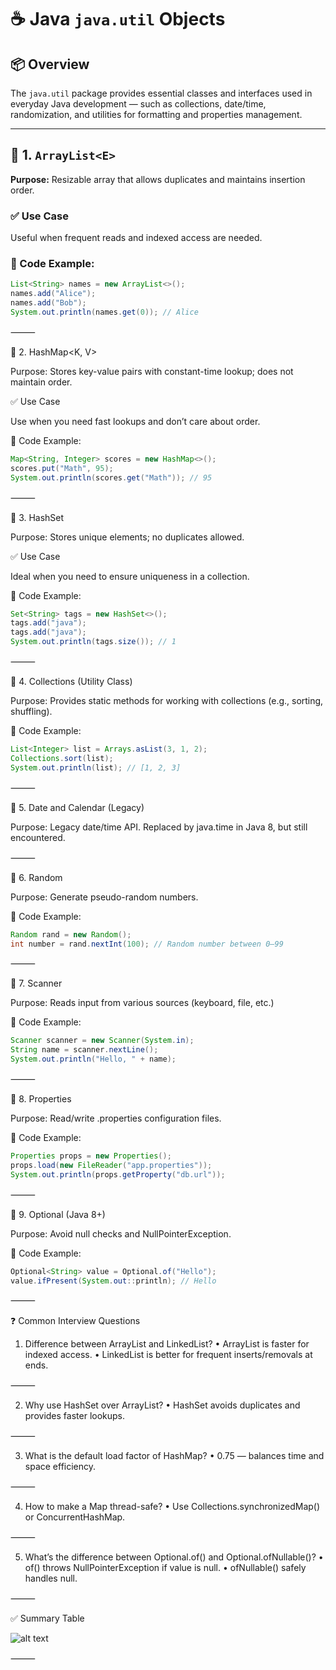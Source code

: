 # ☕ Java `java.util` Objects

## 📦 Overview

The `java.util` package provides essential classes and interfaces used in everyday Java development — such as collections, date/time, randomization, and utilities for formatting and properties management.

---

## 🧩 1. `ArrayList<E>`

**Purpose:** Resizable array that allows duplicates and maintains insertion order.

### ✅ Use Case
Useful when frequent reads and indexed access are needed.

### 🔹 Code Example:
```java
List<String> names = new ArrayList<>();
names.add("Alice");
names.add("Bob");
System.out.println(names.get(0)); // Alice
```

⸻

🧩 2. HashMap<K, V>

Purpose: Stores key-value pairs with constant-time lookup; does not maintain order.

✅ Use Case

Use when you need fast lookups and don’t care about order.

🔹 Code Example:

```java
Map<String, Integer> scores = new HashMap<>();
scores.put("Math", 95);
System.out.println(scores.get("Math")); // 95
```

⸻

🧩 3. HashSet<E>

Purpose: Stores unique elements; no duplicates allowed.

✅ Use Case

Ideal when you need to ensure uniqueness in a collection.

🔹 Code Example:
```java
Set<String> tags = new HashSet<>();
tags.add("java");
tags.add("java");
System.out.println(tags.size()); // 1
```

⸻

🧩 4. Collections (Utility Class)

Purpose: Provides static methods for working with collections (e.g., sorting, shuffling).

🔹 Code Example:
```java
List<Integer> list = Arrays.asList(3, 1, 2);
Collections.sort(list);
System.out.println(list); // [1, 2, 3]
```

⸻

🧩 5. Date and Calendar (Legacy)

Purpose: Legacy date/time API. Replaced by java.time in Java 8, but still encountered.

⸻

🧩 6. Random

Purpose: Generate pseudo-random numbers.

🔹 Code Example:
```java
Random rand = new Random();
int number = rand.nextInt(100); // Random number between 0–99
```

⸻

🧩 7. Scanner

Purpose: Reads input from various sources (keyboard, file, etc.)

🔹 Code Example:
```java
Scanner scanner = new Scanner(System.in);
String name = scanner.nextLine();
System.out.println("Hello, " + name);
```

⸻

🧩 8. Properties

Purpose: Read/write .properties configuration files.

🔹 Code Example:
```java
Properties props = new Properties();
props.load(new FileReader("app.properties"));
System.out.println(props.getProperty("db.url"));
```

⸻

🧩 9. Optional<T> (Java 8+)

Purpose: Avoid null checks and NullPointerException.

🔹 Code Example:
```java
Optional<String> value = Optional.of("Hello");
value.ifPresent(System.out::println); // Hello
```

⸻

❓ Common Interview Questions

1. Difference between ArrayList and LinkedList?
	•	ArrayList is faster for indexed access.
	•	LinkedList is better for frequent inserts/removals at ends.

⸻

2. Why use HashSet over ArrayList?
	•	HashSet avoids duplicates and provides faster lookups.

⸻

3. What is the default load factor of HashMap?
	•	0.75 — balances time and space efficiency.

⸻

4. How to make a Map thread-safe?
	•	Use Collections.synchronizedMap() or ConcurrentHashMap.

⸻

5. What’s the difference between Optional.of() and Optional.ofNullable()?
	•	of() throws NullPointerException if value is null.
	•	ofNullable() safely handles null.

⸻

✅ Summary Table

![alt text](image-1.png)


⸻
